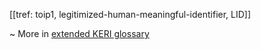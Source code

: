 [[tref: toip1, legitimized-human-meaningful-identifier, LID]]

~ More in <a href="https://weboftrust.github.io/WOT-terms/docs/glossary/legitimized-human-meaningful-identifier">extended KERI glossary</a>

